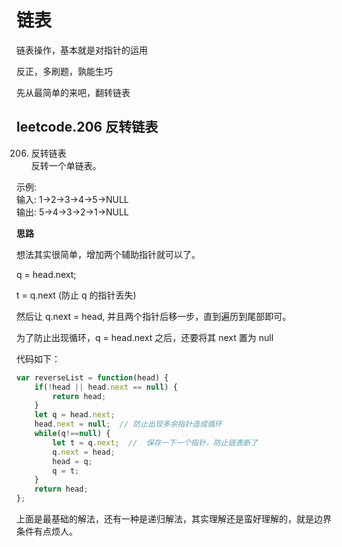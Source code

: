 # 链表

链表操作，基本就是对指针的运用     

反正，多刷题，孰能生巧    

先从最简单的来吧，翻转链表    

## leetcode.206 反转链表

206. 反转链表     
反转一个单链表。     

示例:     
输入: 1->2->3->4->5->NULL     
输出: 5->4->3->2->1->NULL     

**思路**     

想法其实很简单，增加两个辅助指针就可以了。    

q = head.next;      

t = q.next (防止 q 的指针丢失)    

然后让 q.next = head, 并且两个指针后移一步，直到遍历到尾部即可。     

为了防止出现循环，q = head.next 之后，还要将其 next 置为 null     

代码如下：     

```js
var reverseList = function(head) {
    if(!head || head.next == null) {
        return head;
    }
    let q = head.next;
    head.next = null;  // 防止出现多余指针造成循环
    while(q!==null) {
        let t = q.next;  //  保存一下一个指针，防止链表断了
        q.next = head;
        head = q;
        q = t;
    }
    return head;
};
```      

上面是最基础的解法，还有一种是递归解法，其实理解还是蛮好理解的，就是边界条件有点烦人。     
    

